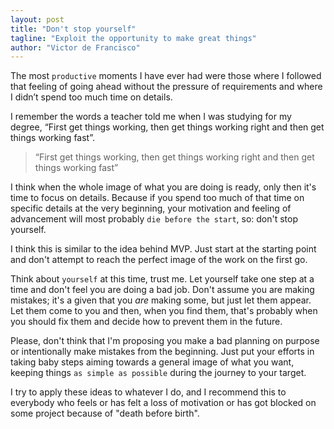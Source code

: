 ```yaml
---
layout: post
title: "Don't stop yourself"
tagline: "Exploit the opportunity to make great things"
author: "Victor de Francisco"
---
```


The most `productive` moments I have ever had were those where I followed that feeling of going ahead without the pressure of requirements and where I didn’t spend too much time on details.

I remember the words a teacher told me when I was studying for my degree, “First get things working, then get things working right and then get things working fast”.

>
> “First get things working, then get things working right and then get things working fast”
>

I think when the whole image of what you are doing is ready, only then it's time to focus on details. Because if you spend too much of that time on specific details at the very beginning, your motivation and feeling of advancement will most probably `die before the start`, so: don't stop yourself.

I think this is similar to the idea behind MVP. Just start at the starting point and don't attempt to reach the perfect image of the work on the first go.

Think about `yourself` at this time, trust me. Let yourself take one step at a time and don't feel you are doing a bad job. Don't assume you are making mistakes; it's a given that you _are_ making some, but just let them appear. Let them come to you and then, when you find them, that's probably when you should fix them and decide how to prevent them in the future.

Please, don't think that I'm proposing you make a bad planning on purpose or intentionally make mistakes from the beginning. Just put your efforts in taking baby steps aiming towards a general image of what you want, keeping things `as simple as possible` during the journey to your target.

I try to apply these ideas to whatever I do, and I recommend this to everybody who feels or has felt a loss of motivation or has got blocked on some project because of "death before birth".
